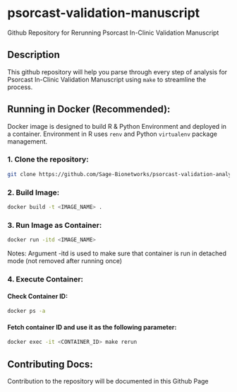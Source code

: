 # psorcast-validation-manuscript
Github Repository for Rerunning Psorcast In-Clinic Validation Manuscript


## Description
This github repository will help you parse through every step of analysis for Psorcast In-Clinic Validation Manuscript using `make` to streamline the process. 

## Running in Docker (Recommended):
Docker image is designed to build R & Python Environment and deployed in a container. Environment in R uses `renv` and Python `virtualenv` package management.  

### 1. Clone the repository: 
```zsh
git clone https://github.com/Sage-Bionetworks/psorcast-validation-analysis.git
```
### 2. Build Image:
```zsh
docker build -t <IMAGE_NAME> .
```
### 3. Run Image as Container:
```zsh
docker run -itd <IMAGE_NAME>
```
Notes: Argument -itd is used to make sure that container is run in detached mode (not removed after running once)

### 4. Execute Container:
#### Check Container ID:
```zsh
docker ps -a
```
#### Fetch container ID and use it as the following parameter:
```zsh
docker exec -it <CONTAINER_ID> make rerun
```

## Contributing Docs:
Contribution to the repository will be documented in this Github Page
